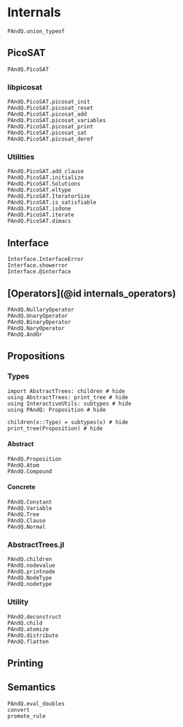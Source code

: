 
# Internals

```@docs
PAndQ.union_typeof
```

## PicoSAT

```@docs
PAndQ.PicoSAT
```

### libpicosat

```@docs
PAndQ.PicoSAT.picosat_init
PAndQ.PicoSAT.picosat_reset
PAndQ.PicoSAT.picosat_add
PAndQ.PicoSAT.picosat_variables
PAndQ.PicoSAT.picosat_print
PAndQ.PicoSAT.picosat_sat
PAndQ.PicoSAT.picosat_deref
```

### Utilities

```@docs
PAndQ.PicoSAT.add_clause
PAndQ.PicoSAT.initialize
PAndQ.PicoSAT.Solutions
PAndQ.PicoSAT.eltype
PAndQ.PicoSAT.IteratorSize
PAndQ.PicoSAT.is_satisfiable
PAndQ.PicoSAT.isdone
PAndQ.PicoSAT.iterate
PAndQ.PicoSAT.dimacs
```

## Interface

```@docs
Interface.InterfaceError
Interface.showerror
Interface.@interface
```

## [Operators](@id internals_operators)

```@docs
PAndQ.NullaryOperator
PAndQ.UnaryOperator
PAndQ.BinaryOperator
PAndQ.NaryOperator
PAndQ.AndOr
```

## Propositions

### Types

```@example
import AbstractTrees: children # hide
using AbstractTrees: print_tree # hide
using InteractiveUtils: subtypes # hide
using PAndQ: Proposition # hide

children(x::Type) = subtypes(x) # hide
print_tree(Proposition) # hide
```

#### Abstract

```@docs
PAndQ.Proposition
PAndQ.Atom
PAndQ.Compound
```

#### Concrete

```@docs
PAndQ.Constant
PAndQ.Variable
PAndQ.Tree
PAndQ.Clause
PAndQ.Normal
```

### AbstractTrees.jl

```@docs
PAndQ.children
PAndQ.nodevalue
PAndQ.printnode
PAndQ.NodeType
PAndQ.nodetype
```

### Utility

```@docs
PAndQ.deconstruct
PAndQ.child
PAndQ.atomize
PAndQ.distribute
PAndQ.flatten
```

## Printing

## Semantics

```@docs
PAndQ.eval_doubles
convert
promote_rule
```
